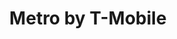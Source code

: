 ---
title: "Metro by T-Mobile"
url: /sacramento/metro-by-t-mobile-elkhorn-boulevard/
shop: mobile phone
---